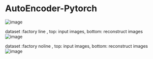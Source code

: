 # AutoEncoder-Pytorch
![image](https://user-images.githubusercontent.com/58428559/187032363-003a6ef7-82b6-4829-a72f-000c9e4a1d86.png)

dataset :factory line , top: input images, bottom: reconstruct images
![image](https://user-images.githubusercontent.com/58428559/187033159-156e3b7d-35e9-4720-8c05-7420a7dda0eb.png)

dataset :factory noline , top: input images, bottom: reconstruct images
![image](https://user-images.githubusercontent.com/58428559/187033196-c5d015a6-b71d-4bfd-a38a-cdae8e889455.png)
